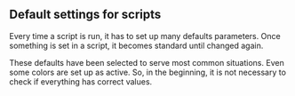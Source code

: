 ## Default settings for scripts

Every time a script is run, it has to set up many defaults parameters. Once something is set in a script, it becomes standard until changed again.

These defaults have been selected to serve most common situations. Even some colors are set up as active. So, in the beginning, it is not necessary to check if everything has correct values.



